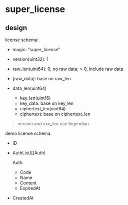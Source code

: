 # super_license

## design
license schema:
- magic: "super_license"
- version(uint32): 1
- raw_len(uint64): 0, no raw data; > 0, include raw data
- [raw_data]: base on raw_len
- data_len(uint64)

    - key_len(uint16)
    - key_data: base on key_len
    - ciphertext_len(uint64)
    - ciphertext: base on ciphertext_len

> version and xxx_len use bigendian

demo license schema:
- ID
- AuthList([]Auth)

    Auth:
    - Code
    - Name
    - Content
    - ExpiredAt

- CreatedAt
